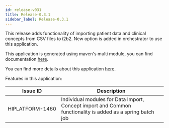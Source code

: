 ```yaml
---
id: release-v031
title: Release-0.3.1
sidebar_label: Release-0.3.1
---
```



This release adds functionality of importing patient data and clinical concepts from CSV files to i2b2. New option is added in orchestrator to use this application.

This application is generated using maven's multi module, you can find documentation [here](https://maven.apache.org/guides/mini/guide-multiple-modules.html). 

You can find more details about this application [here](/docs/i2b2-cdi-overview). 

Features in this application:

<table>
   <thead>
     <tr>
       <th>Issue ID</td>
       <th>Description</td>
     </tr>
   </thead>
<tbody>
</tbody><tr><td style="white-space: nowrap;">HIPLATFORM-1460</td><td>Individual modules for Data Import, Concept import and Common functionality is added  as a spring batch job</td></tr>
</table>
